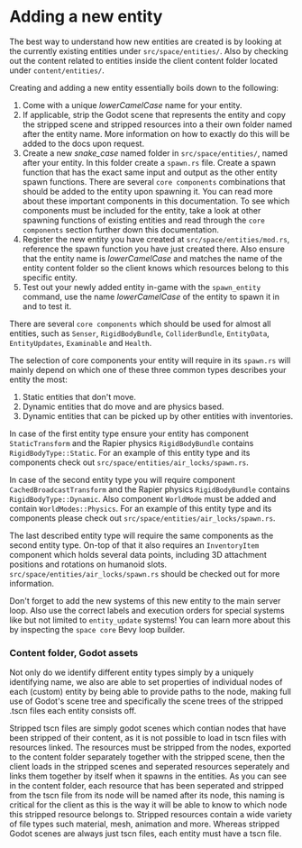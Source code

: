 # Adding a new entity

The best way to understand how new entities are created is by looking at the currently existing entities under `src/space/entities/`. Also by checking out the content related to entities inside the client content folder located under `content/entities/`.

Creating and adding a new entity essentially boils down to the following:
1. Come with a unique *lowerCamelCase* name for your entity.
2. If applicable, strip the Godot scene that represents the entity and copy the stripped scene and stripped resources into a their own folder named after the entity name. More information on how to exactly do this will be added to the docs upon request.
3. Create a new *snake_case* named folder in `src/space/entities/`, named after your entity. In this folder create a `spawn.rs` file. Create a spawn function that has the exact same input and output as the other entity spawn functions. There are several `core components` combinations that should be added to the entity upon spawning it. You can read more about these important components in this documentation. To see which components must be included for the entity, take a look at other spawning functions of existing entities and read through the `core components` section further down this documentation.
4. Register the new entity you have created at `src/space/entities/mod.rs`, reference the spawn function you have just created there. Also ensure that the entity name is *lowerCamelCase* and matches the name of the entity content folder so the client knows which resources belong to this specific entity.
5. Test out your newly added entity in-game with the `spawn_entity` command, use the name *lowerCamelCase* of the entity to spawn it in and to test it.

There are several `core components` which should be used for almost all entities, such as `Senser`, `RigidBodyBundle`, `ColliderBundle`, `EntityData`, `EntityUpdates`, `Examinable` and `Health`. 

The selection of core components your entity will require in its `spawn.rs` will mainly depend on which one of these three common types describes your entity the most:
1. Static entities that don't move.
2. Dynamic entities that do move and are physics based.
3. Dynamic entities that can be picked up by other entities with inventories.

In case of the first entity type ensure your entity has component `StaticTransform` and the Rapier physics `RigidBodyBundle` contains `RigidBodyType::Static`. For an example of this entity type and its components check out `src/space/entities/air_locks/spawn.rs`.

In case of the second entity type you will require component `CachedBroadcastTransform` and the Rapier physics `RigidBodyBundle` contains `RigidBodyType::Dynamic`. Also component `WorldMode` must be added and contain `WorldModes::Physics`. For an example of this entity type and its components please check out `src/space/entities/air_locks/spawn.rs`.

The last described entity type will require the same components as the second entity type. On-top of that it also requires an `InventoryItem` component which holds several data points, including 3D attachment positions and rotations on humanoid slots. `src/space/entities/air_locks/spawn.rs` should be checked out for more information.

Don't forget to add the new systems of this new entity to the main server loop. Also use the correct labels and execution orders for special systems like but not limited to `entity_update` systems! You can learn more about this by inspecting the `space core` Bevy loop builder.

### Content folder, Godot assets

Not only do we identify different entity types simply by a uniquely identifying name, we also are able to set properties of individual nodes of each (custom) entity by being able to provide paths to the node, making full use of Godot's scene tree and specifically the scene trees of the stripped .tscn files each entity consists off.

Stripped tscn files are simply godot scenes which contian nodes that have been stripped of their content, as it is not possible to load in tscn files with resources linked. The resources must be stripped from the nodes, exported to the content folder separately together with the stripped scene, then the client loads in the stripped scenes and seperated resources seperately and links them together by itself when it spawns in  the entities. 
As you can see in the content folder, each resource that has been seperated and stripped from the tscn file from its node will be named after its node, this naming is critical for the client as this is the way it will be able to know to which node this stripped resource belongs to. Stripped resources contain a wide variety of file types such material, mesh, animation and more. Whereas stripped Godot scenes are always just tscn files, each entity must have a tscn file.
